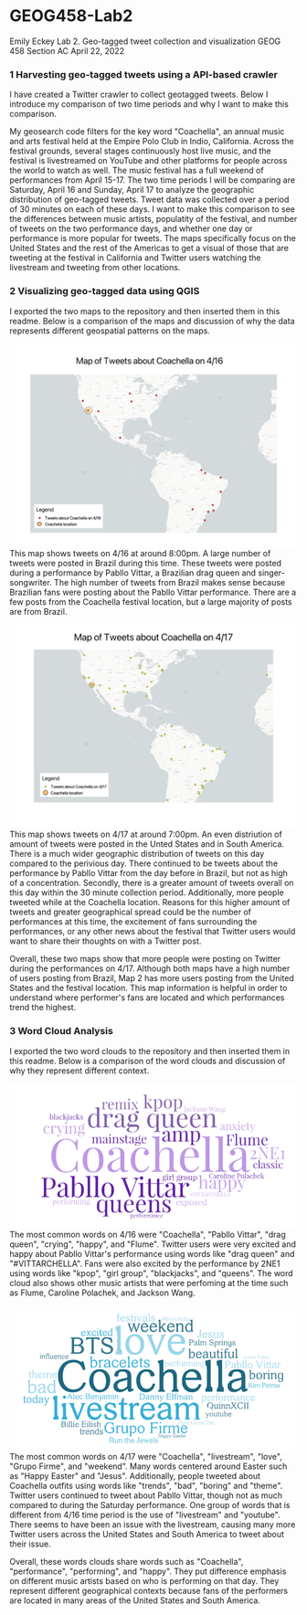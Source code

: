 # GEOG458-Lab2
Emily Eckey 
Lab 2. Geo-tagged tweet collection and visualization
GEOG 458 Section AC 
April 22, 2022

### 1 Harvesting geo-tagged tweets using a API-based crawler
I have created a Twitter crawler to collect geotagged tweets. Below I introduce my comparison of two time periods and why I want to make this comparison.

My geosearch code filters for the key word "Coachella", an annual music and arts festival held at the Empire Polo Club in Indio, California. Across the festival grounds, several stages continuously host live music, and the festival is livestreamed on YouTube and other platforms for people across the world to watch as well. The music festival has a full weekend of performances from April 15-17. The two time periods I will be comparing are Saturday, April 16 and Sunday, April 17 to analyze the geographic distribution of geo-tagged tweets. Tweet data was collected over a period of 30 minutes on each of these days. I want to make this comparison to see the differences between music artists, populatity of the festival, and number of tweets on the two performance days, and whether one day or performance is more popular for tweets. The maps specifically focus on the United States and the rest of the Americas to get a visual of those that are tweeting at the festival in California and Twitter users watching the livestream and tweeting from other locations. 

### 2 Visualizing geo-tagged data using QGIS
I exported the two maps to the repository and then inserted them in this readme. Below is a comparison of the maps and discussion of why the data represents different geospatial patterns on the maps.

![Map 1](/img/CoachellaMap1.png "Map 1") 
This map shows tweets on 4/16 at around 8:00pm. A large number of tweets were posted in Brazil during this time. These tweets were posted during a performance by Pabllo Vittar, a Brazilian drag queen and singer-songwriter. The high number of tweets from Brazil makes sense because Brazilian fans were posting about the Pabllo Vittar performance. There are a few posts from the Coachella festival location, but a large majority of posts are from Brazil. 

![Map 2](/img/CoachellaMap2.png "Map 2") 
This map shows tweets on 4/17 at around 7:00pm. An even distriution of amount of tweets were posted in the Unted States and in South America. There is a much wider geographic distribution of tweets on this day compared to the perivious day. There continued to be tweets about the performance by Pabllo Vittar from the day before in Brazil, but not as high of a concentration. Secondly, there is a greater amount of tweets overall on this day within the 30 minute collection period. Additionally, more people tweeted while at the Coachella location. Reasons for this higher amount of tweets and greater geographical spread could be the number of performances at this time, the excitement of fans surrounding the performances, or any other news about the festival that Twitter users would want to share their thoughts on with a Twitter post. 

Overall, these two maps show that more people were posting on Twitter during the performances on 4/17. Although both maps have a high number of users posting from Brazil, Map 2 has more users posting from the United States and the festival location. This map information is helpful in order to understand where performer's fans are located and which performances trend the highest. 


### 3 Word Cloud Analysis
I exported the two word clouds to the repository and then inserted them in this readme. Below is a comparison of the word clouds and discussion of why they represent different context.

![Word Art 1](/img/WordArt-1.png "Word Art 1") 
The most common words on 4/16 were "Coachella", "Pabllo Vittar", "drag queen", "crying", "happy", and "Flume". Twitter users were very excited and happy about Pabllo Vittar's performance using words like "drag queen" and "#VITTARCHELLA". Fans were also excited by the performance by 2NE1 using words like "kpop", "girl group", "blackjacks", and "queens". The word cloud also shows other music artists that were perfoming at the time such as Flume, Caroline Polachek, and Jackson Wang. 

![Word Art 2](/img/WordArt-2.png "Word Art 2") 
The most common words on 4/17 were "Coachella", "livestream", "love", "Grupo Firme", and "weekend". Many words centered around Easter such as "Happy Easter" and "Jesus". Additionally, people tweeted about Coachella outfits using words like "trends", "bad", "boring" and "theme". Twitter users continued to tweet about Pabllo Vittar, though not as much compared to during the Saturday performance. One group of words that is different from 4/16 time period is the use of "livestream" and "youtube". There seems to have been an issue with the livestream, causing many more Twitter users across the United States and South America to tweet about their issue. 

Overall, these words clouds share words such as "Coachella", "performance", "performing", and "happy". They put difference emphasis on different music artists based on who is performing on that day. They represent different geographical contexts because fans of the performers are located in many areas of the United States and South America. 
